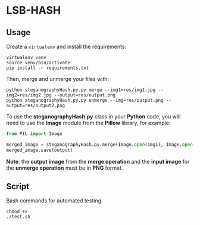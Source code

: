 
# LSB-HASH

## Usage

Create a `virtualenv` and install the requirements:

```
virtualenv venv
source venv/bin/activate
pip install -r requirements.txt
```

Then, merge and unmerge your files with:

```
python steganographyHash.py.py merge --img1=res/img1.jpg --img2=res/img2.jpg --output=res/output.png
python steganographyHash.py.py unmerge --img=res/output.png --output=res/output2.png
```

To use the **steganographyHash.py** class in your **Python** code, you will need to use the **Image** module from the **Pillow** library, for example:

```python
from PIL import Image

merged_image = steganographyHash.py.merge(Image.open(img1), Image.open(img2))
merged_image.save(output)
```

**Note**: the **output image** from the **merge operation** and the **input image** for the **unmerge operation** must be in **PNG** format.

## Script
Bash commands for automated testing.

```
chmod +x
./test.sh
```
